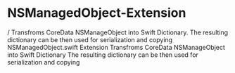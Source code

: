 NSManagedObject-Extension
=========================

/  Transfroms CoreData NSManageObject into Swift Dictionary.  The resulting dictionary can be then used for serialization and copying
 NSManagedObject.swift Extension
Transfroms CoreData NSManageObject into Swift Dictionary
The resulting dictionary can be then used for serialization and copying
